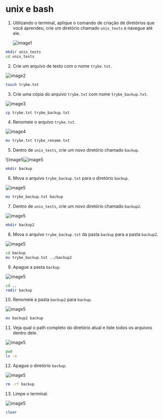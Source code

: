 # unix e bash

1. Utilizando o terminal, aplique o comando de criação de diretórios que você aprendeu, crie um diretório chamado `unix_tests` e navegue até ele.
   
   ![image1](exercices/1.3/fundamentals/block-01/day-03/commands/1.gif)

```bash
mkdir unix_tests
cd unix_tests
```

2. Crie um arquivo de texto com o nome `trybe.txt`.

![image2](/trybe-exercices/fundamentals/block-01/day-03/commands/2.gif)

```bash
touch trybe.txt
```

3. Crie uma cópia do arquivo `trybe.txt` com nome `trybe_backup.txt`.

![image3](/home/bruno/trybe-exercices/fundamentals/block-01/day-03/commands/3.gif)

```bash
cp trybe.txt trybe_backup.txt
```

4. Renomeie o arquivo `trybe.txt`.

![image4](/home/bruno/trybe-exercices/fundamentals/block-01/day-03/commands/4.gif)

```bash
mv trybe.txt trybe_rename.txt
```

5. Dentro de `unix_tests`, crie um novo diretório chamado `backup`.

![image5![image5](/home/bruno/trybe-exercices/fundamentals/block-01/day-03/commands/5.gif)

```bash
mkdir backup
```

6. Mova o arquivo `trybe_backup.txt` para o diretório `backup`.

![image5](/home/bruno/trybe-exercices/fundamentals/block-01/day-03/commands/6.gif)

```bash
mv trybe_backup.txt backup
```

7. Dentro de `unix_tests`, crie um novo diretório chamado `backup2`.

![image5](/home/bruno/trybe-exercices/fundamentals/block-01/day-03/commands/7.gif)

```bash
mkdir backup2
```

8. Mova o arquivo `trybe_backup.txt` da pasta `backup` para a pasta `backup2`.

![image5](/home/bruno/trybe-exercices/fundamentals/block-01/day-03/commands/8.gif)

```bash
cd backup
mv trybe_backup.txt ../backup2
```

9. Apague a pasta `backup`.

![image5](/home/bruno/trybe-exercices/fundamentals/block-01/day-03/commands/9.gif)

```bash
cd ..
rmdir backup
```

10. Renomeie a pasta `backup2` para `backup`.

![image5](/home/bruno/trybe-exercices/fundamentals/block-01/day-03/commands/10.gif)

```bash
mv backup2 backup
```

11. Veja qual o path completo do diretório atual e liste todos os arquivos dentro dele.

![image5](/home/bruno/trybe-exercices/fundamentals/block-01/day-03/commands/11.gif)

```bash
pwd
ls -a
```

12. Apague o diretório `backup`.

![image5](/home/bruno/trybe-exercices/fundamentals/block-01/day-03/commands/12.gif)

```bash
rm -rf backup
```

13. Limpe o terminal.

![image5](/home/bruno/trybe-exercices/fundamentals/block-01/day-03/commands/13.gif)

```bash
clear
```
